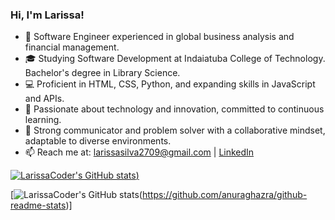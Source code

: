 ### Hi, I'm Larissa!

- 🚀 Software Engineer experienced in global business analysis and financial management.
- 🎓 Studying Software Development at Indaiatuba College of Technology. Bachelor's degree in Library Science.
- 💻 Proficient in HTML, CSS, Python, and expanding skills in JavaScript and APIs.
- 🌱 Passionate about technology and innovation, committed to continuous learning.
- 👥 Strong communicator and problem solver with a collaborative mindset, adaptable to diverse environments.
- 📫 Reach me at: [larissasilva2709@gmail.com](mailto:larissasilva2709@gmail.com) | [LinkedIn](https://www.linkedin.com/in/larissa-regina-da-silva)

[![LarissaCoder's GitHub stats](https://github-readme-stats.vercel.app/api?username=anuraghazra&repo=github-readme-stats&cache_seconds=86400&theme=date_night))](https://github.com/anuraghazra/github-readme-stats)

[![LarissaCoder's GitHub stats](https://github-readme-stats.vercel.app/api?username=anuraghazra&repo=github-readme-stats&cache_seconds=86400&theme=date_night)(https://github.com/anuraghazra/github-readme-stats)]
